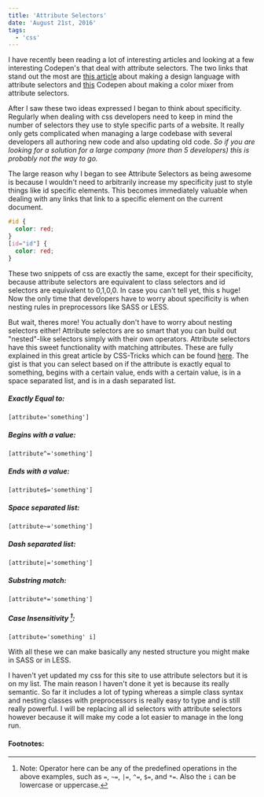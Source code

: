 ```yaml
---
title: 'Attribute Selectors'
date: 'August 21st, 2016'
tags:
  - 'css'
---
```


I have recently been reading a lot of interesting articles and looking at a few
interesting Codepen's that deal with attribute selectors. The two links that
stand out the most are
[this article](https://css-tricks.com/weird-design-languages-with-attributes/)
about making a design language with attribute selectors and
[this](http://codepen.io/alexzaworski/pen/xOBmXP) Codepen about making a color
mixer from attribute selectors.

After I saw these two ideas expressed I began to think about specificity.
Regularly when dealing with css developers need to keep in mind the number of
selectors they use to style specific parts of a website. It really only gets
complicated when managing a large codebase with several developers all authoring
new code and also updating old code. _So if you are looking for a solution for a
large company (more than 5 developers) this is probably not the way to go._

The large reason why I began to see Attribute Selectors as being awesome is
because I wouldn't need to arbitrarily increase my specificity just to style
things like id specific elements. This becomes immediately valuable when dealing
with any links that link to a specific element on the current document.

```CSS
#id {
  color: red;
}
[id="id"] {
  color: red;
}
```

These two snippets of css are exactly the same, except for their specificity,
because attribute selectors are equivalent to class selectors and id selectors
are equivalent to 0,1,0,0. In case you can't tell yet, this s huge! Now the only
time that developers have to worry about specificity is when nesting rules in
preprocessors like SASS or LESS.

But wait, theres more! You actually don't have to worry about nesting selectors
either! Attribute selectors are so smart that you can build out "nested"-like
selectors simply with their own operators. Attribute selectors have this sweet
functionality with matching attributes. These are fully explained in this great
article by CSS-Tricks which can be found
[here](https://css-tricks.com/attribute-selectors/). The gist is that you can
select based on if the attribute is exactly equal to something, begins with a
certain value, ends with a certain value, is in a space separated list, and is
in a dash separated list.

##### Exactly Equal to:

`[attribute='something']`

##### Begins with a value:

`[attribute^='something']`

##### Ends with a value:

`[attribute$='something']`

##### Space separated list:

`[attribute~='something']`

##### Dash separated list:

`[attribute|='something']`

##### Substring match:

`[attribute*='something']`

##### Case Insensitivity [^1]:

`[attribute='something' i]`

With all these we can make basically any nested structure you might make in SASS
or in LESS.

I haven't yet updated my css for this site to use attribute selectors but it is
on my list. The main reason I haven't done it yet is because its really
semantic. So far it includes a lot of typing whereas a simple class syntax and
nesting classes with preprocessors is really easy to type and is still really
powerful. I will be replacing all id selectors with attribute selectors however
because it will make my code a lot easier to manage in the long run.

#### Footnotes:

[^1]:
    Note: Operator here can be any of the predefined operations in the above
    examples, such as `=`, `~=`, `|=`, `^=`, `$=`, and `*=`. Also the `i` can be
    lowercase or uppercase.
